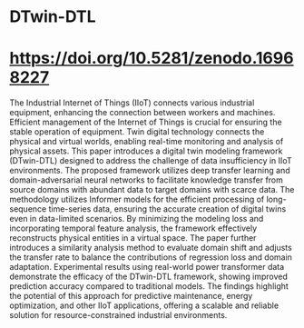# DTwin-DTL
# https://doi.org/10.5281/zenodo.16968227

The Industrial Internet of Things (IIoT) connects various industrial equipment, enhancing the connection between workers and machines. Efficient management of the Internet of Things is crucial for ensuring the stable operation of equipment. 
Twin digital technology connects the physical and virtual worlds, enabling real-time monitoring and analysis of physical assets.
This paper introduces a digital twin modeling framework (DTwin-DTL) designed to address the challenge of data insufficiency in IIoT environments. The proposed framework utilizes deep transfer learning and domain-adversarial neural networks to facilitate knowledge transfer from source domains with abundant data to target domains with scarce data. The methodology utilizes Informer models for the efficient processing of long-sequence time-series data, ensuring the accurate creation of digital twins even in data-limited scenarios. By minimizing the modeling loss and incorporating temporal feature analysis, the framework effectively reconstructs physical entities in a virtual space. The paper further introduces a similarity analysis method to evaluate domain shift and adjusts the transfer rate to balance the contributions of regression loss and domain adaptation. Experimental results using real-world power transformer data demonstrate the efficacy of the DTwin-DTL framework, showing improved prediction accuracy compared to traditional models. The findings highlight the potential of this approach for predictive maintenance, energy optimization, and other IIoT applications, offering a scalable and reliable solution for resource-constrained industrial environments.
